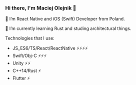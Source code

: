 ### Hi there, I'm Maciej Olejnik 👋

🔭 I’m React Native and iOS (Swift) Developer from Poland.

🌱 I’m currently learning Rust and studing architectural things.

Technologies that I use:
- JS_ES6/TS/React/ReactNative ⚡⚡⚡⚡
- Swift/Obj-C ⚡⚡⚡
- Unity ⚡⚡
- C++14/Rust ⚡
- Flutter ⚡


<!--
**Gareneye/Gareneye** is a ✨ _special_ ✨ repository because its `README.md` (this file) appears on your GitHub profile.

Here are some ideas to get you started:

- 🔭 I’m currently working on ...
- 🌱 I’m currently learning ...
- 👯 I’m looking to collaborate on ...
- 🤔 I’m looking for help with ...
- 💬 Ask me about ...
- 📫 How to reach me: ...
- 😄 Pronouns: ...
- ⚡ Fun fact: ...
-->
